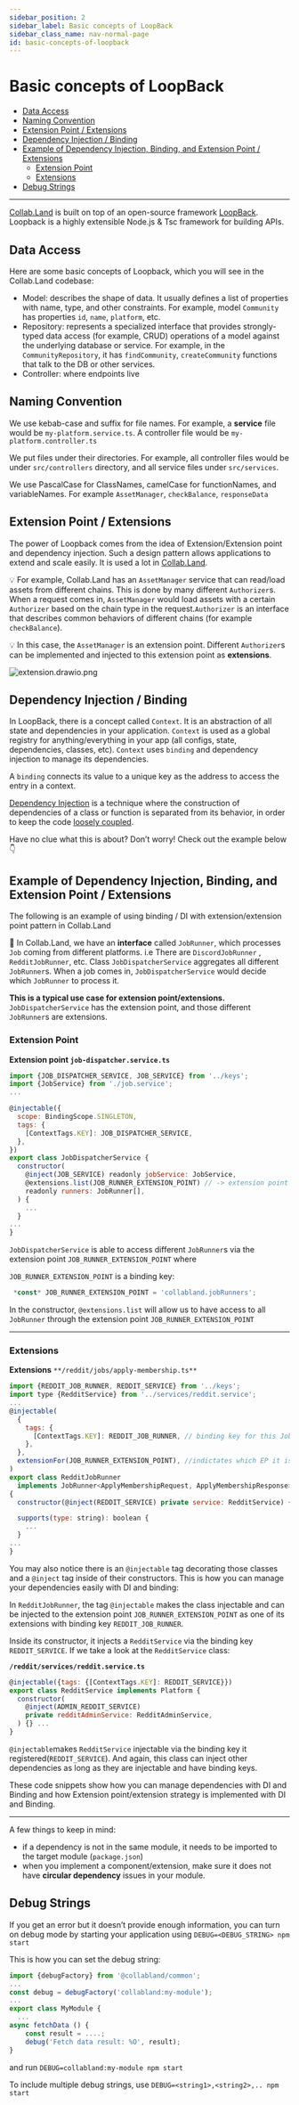 ```yaml
---
sidebar_position: 2
sidebar_label: Basic concepts of LoopBack
sidebar_class_name: nav-normal-page
id: basic-concepts-of-loopback
---
```


# Basic concepts of LoopBack

- [Data Access](#data-access)
- [Naming Convention](#naming-convention)
- [Extension Point / Extensions](#extension-point--extensions)
- [Dependency Injection / Binding](#dependency-injection--binding)
- [Example of Dependency Injection, Binding, and Extension Point / Extensions](#example-of-dependency-injection-binding-and-extension-point--extensions)
  - [Extension Point](#extension-point)
  - [Extensions](#exttensions)
- [Debug Strings](#debug-strings)

---

[Collab.Land](http://Collab.Land) is built on top of an open-source framework [LoopBack](http://loopback.io). Loopback is a highly extensible Node.js & Tsc framework for building APIs.

## Data Access

Here are some basic concepts of Loopback, which you will see in the Collab.Land codebase:

- Model: describes the shape of data. It usually defines a list of properties with name, type, and other constraints. For example, model `Community` has properties `id`, `name`, `platform`, etc.
- Repository: represents a specialized interface that provides strongly-typed data access (for example, CRUD) operations of a model against the underlying database or service. For example, in the `CommunityRepository`, it has `findCommunity`, `createCommunity` functions that talk to the DB or other services.
- Controller: where endpoints live

## Naming Convention

We use kebab-case and suffix for file names. For example, a **service** file would be `my-platform.service.ts`. A controller file would be `my-platform.controller.ts`

We put files under their directories. For example, all controller files would be under `src/controllers` directory, and all service files under `src/services`.

We use PascalCase for ClassNames, camelCase for functionNames, and variableNames. For example `AssetManager`, `checkBalance`, `responseData`

## Extension Point / Extensions

The power of Loopback comes from the idea of Extension/Extension point and dependency injection. Such a design pattern allows applications to extend and scale easily. It is used a lot in [Collab.Land](http://Collab.Land).

💡 For example, Collab.Land has an `AssetManager` service that can read/load assets from different chains. This is done by many different `Authorizer`s. When a request comes in, `AssetManager` would load assets with a certain `Authorizer` based on the chain type in the request.`Authorizer` is an interface that describes common behaviors of different chains (for example `checkBalance`).

💡 In this case, the `AssetManager` is an extension point. Different `Authorizer`s can be implemented and injected to this extension point as **extensions**.

![extension.drawio.png](./images/extension.drawio.png)

## Dependency Injection / Binding

In LoopBack, there is a concept called `Context`. It is an abstraction of all state and dependencies in your application. `Context` is used as a global registry for anything/everything in your app (all configs, state, dependencies, classes, etc). `Context` uses `binding` and dependency injection to manage its dependencies.

A `binding` connects its value to a unique key as the address to access the entry in a context.

[Dependency Injection](https://en.wikipedia.org/wiki/Dependency_injection) is a technique where the construction of dependencies of a class or function is separated from its behavior, in order to keep the code [loosely coupled](https://en.wikipedia.org/wiki/Loose_coupling).

Have no clue what this is about? Don’t worry! Check out the example below 👇

## Example of Dependency Injection, Binding, and Extension Point / Extensions

The following is an example of using binding / DI with extension/extension point pattern in Collab.Land

📕 In Collab.Land, we have an **interface** called `JobRunner`, which processes `Job` coming from different platforms. i.e There are `DiscordJobRunner` , `RedditJobRunner`, etc. Class `JobDispatcherService` aggregates all different `JobRunner`s. When a job comes in, `JobDispatcherService` would decide which `JobRunner` to process it.

**This is a typical use case for extension point/extensions.** `JobDispatcherService` has the extension point, and those different `JobRunner`s are extensions.

### Extension Point

**Extension point `job-dispatcher.service.ts`**

```jsx
import {JOB_DISPATCHER_SERVICE, JOB_SERVICE} from '../keys';
import {JobService} from './job.service';
...

@injectable({
  scope: BindingScope.SINGLETON,
  tags: {
    [ContextTags.KEY]: JOB_DISPATCHER_SERVICE,
  },
})
export class JobDispatcherService {
  constructor(
    @inject(JOB_SERVICE) readonly jobService: JobService,
    @extensions.list(JOB_RUNNER_EXTENSION_POINT) // -> extension point for JobRunner
    readonly runners: JobRunner[],
  ) {
    ...
  }
...
}
```

`JobDispatcherService` is able to access different `JobRunner`s via the extension point `JOB_RUNNER_EXTENSION_POINT` where

`JOB_RUNNER_EXTENSION_POINT` is a binding key:

```jsx
 *const* JOB_RUNNER_EXTENSION_POINT = 'collabland.jobRunners';
```

In the constructor, `@extensions.list` will allow us to have access to all `JobRunner` through the extension point `JOB_RUNNER_EXTENSION_POINT`

---

### Extensions

**Extensions** `**/reddit/jobs/apply-membership.ts**`

```jsx
import {REDDIT_JOB_RUNNER, REDDIT_SERVICE} from '../keys';
import type {RedditService} from '../services/reddit.service';
...
@injectable(
  {
    tags: {
      [ContextTags.KEY]: REDDIT_JOB_RUNNER, // binding key for this JobRunner
    },
  },
  extensionFor(JOB_RUNNER_EXTENSION_POINT), //indictates which EP it is for
)
export class RedditJobRunner
  implements JobRunner<ApplyMembershipRequest, ApplyMembershipResponse>
{
  constructor(@inject(REDDIT_SERVICE) private service: RedditService) {}

  supports(type: string): boolean {
    ...
  }
...
}
```

You may also notice there is an `@injectable` tag decorating those classes and a `@inject` tag inside of their constructors. This is how you can manage your dependencies easily with DI and binding:

In `RedditJobRunner`, the tag `@injectable` makes the class injectable and can be injected to the extension point `JOB_RUNNER_EXTENSION_POINT` as one of its extensions with binding key `REDDIT_JOB_RUNNER`.

Inside its constructor, it injects a `RedditService` via the binding key `REDDIT_SERVICE`. If we take a look at the `RedditService` class:

**`/reddit/services/reddit.service.ts`**

```jsx
@injectable({tags: {[ContextTags.KEY]: REDDIT_SERVICE}})
export class RedditService implements Platform {
  constructor(
    @inject(ADMIN_REDDIT_SERVICE)
    private redditAdminService: RedditAdminService,
  ) {} ...
}
```

`@injectable`makes `RedditService` injectable via the binding key it registered(`REDDIT_SERVICE`). And again, this class can inject other dependencies as long as they are injectable and have binding keys.

These code snippets show how you can manage dependencies with DI and Binding and how Extension point/extension strategy is implemented with DI and Binding.

---

A few things to keep in mind:

- if a dependency is not in the same module, it needs to be imported to the target module (`package.json`)
- when you implement a component/extension, make sure it does not have **circular dependency** issues in your module.

## Debug Strings

If you get an error but it doesn’t provide enough information, you can turn on debug mode by starting your application using `DEBUG=<DEBUG_STRING> npm start`

This is how you can set the debug string:

```jsx
import {debugFactory} from '@collabland/common';
...
const debug = debugFactory('collabland:my-module');
...
export class MyModule {
  ...
async fetchData () {
	const result = ....;
	debug('Fetch data result: %O', result);
}

```

and run `DEBUG=collabland:my-module npm start`

To include multiple debug strings, use `DEBUG=<string1>,<string2>,.. npm start`
